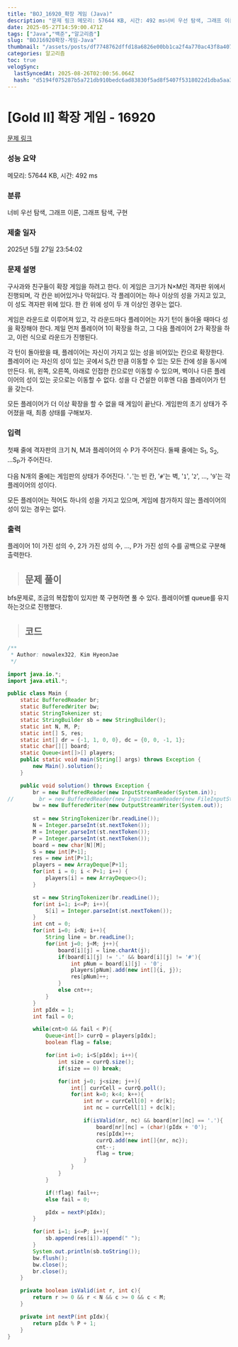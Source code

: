 ```yaml
---
title: "BOJ_16920_확장 게임 (Java)"
description: "문제 링크 메모리: 57644 KB, 시간: 492 ms너비 우선 탐색, 그래프 이론, 그래프 탐색, 구현2025년 5월 27일 23:54:02bfs문제로,  조금의 복잡함이 있지만 쭉 구현하면 풀 수 있다. 플레이어별 queue를 유지하는것으로 진행했다.import "
date: 2025-05-27T14:59:00.471Z
tags: ["Java","백준","알고리즘"]
slug: "BOJ16920확장-게임-Java"
thumbnail: "/assets/posts/df7748762dffd18a6826e00bb1ca2f4a770ac43f8a407cf7d2be630df8b206f6.png"
categories: 알고리즘
toc: true
velogSync:
  lastSyncedAt: 2025-08-26T02:00:56.064Z
  hash: "d5194f075287b5a721db910bedc6ad83830f5ad8f5407f5318022d1dba5aa3ca"
---
```


# [Gold II] 확장 게임 - 16920 

[문제 링크](https://www.acmicpc.net/problem/16920) 

### 성능 요약

메모리: 57644 KB, 시간: 492 ms

### 분류

너비 우선 탐색, 그래프 이론, 그래프 탐색, 구현

### 제출 일자

2025년 5월 27일 23:54:02

### 문제 설명

<p>구사과와 친구들이 확장 게임을 하려고 한다. 이 게임은 크기가 N×M인 격자판 위에서 진행되며, 각 칸은 비어있거나 막혀있다. 각 플레이어는 하나 이상의 성을 가지고 있고, 이 성도 격자판 위에 있다. 한 칸 위에 성이 두 개 이상인 경우는 없다.</p>

<p>게임은 라운드로 이루어져 있고, 각 라운드마다 플레이어는 자기 턴이 돌아올 때마다 성을 확장해야 한다. 제일 먼저 플레이어 1이 확장을 하고, 그 다음 플레이어 2가 확장을 하고, 이런 식으로 라운드가 진행된다.</p>

<p>각 턴이 돌아왔을 때, 플레이어는 자신이 가지고 있는 성을 비어있는 칸으로 확장한다. 플레이어 i는 자신의 성이 있는 곳에서 S<sub>i</sub>칸 만큼 이동할 수 있는 모든 칸에 성을 동시에 만든다. 위, 왼쪽, 오른쪽, 아래로 인접한 칸으로만 이동할 수 있으며, 벽이나 다른 플레이어의 성이 있는 곳으로는 이동할 수 없다. 성을 다 건설한 이후엔 다음 플레이어가 턴을 갖는다.</p>

<p>모든 플레이어가 더 이상 확장을 할 수 없을 때 게임이 끝난다. 게임판의 초기 상태가 주어졌을 때, 최종 상태를 구해보자.</p>

### 입력 

 <p>첫째 줄에 격자판의 크기 N, M과 플레이어의 수 P가 주어진다. 둘째 줄에는 S<sub>1</sub>, S<sub>2</sub>, ...S<sub>P</sub>가 주어진다.</p>

<p>다음 N개의 줄에는 게임판의 상태가 주어진다. '<code>.</code>'는 빈 칸, '<code>#</code>'는 벽, '<code>1</code>', '<code>2</code>', ..., '<code>9</code>'는 각 플레이어의 성이다.</p>

<p>모든 플레이어는 적어도 하나의 성을 가지고 있으며, 게임에 참가하지 않는 플레이어의 성이 있는 경우는 없다.</p>

### 출력 

 <p>플레이어 1이 가진 성의 수, 2가 가진 성의 수, ..., P가 가진 성의 수를 공백으로 구분해 출력한다.</p>

> ## 문제 풀이

bfs문제로,  조금의 복잡함이 있지만 쭉 구현하면 풀 수 있다. 플레이어별 queue를 유지하는것으로 진행했다.

> ## 코드

```java
/**
 * Author: nowalex322, Kim HyeonJae
 */

import java.io.*;
import java.util.*;

public class Main {
    static BufferedReader br;
    static BufferedWriter bw;
    static StringTokenizer st;
    static StringBuilder sb = new StringBuilder();
    static int N, M, P;
    static int[] S, res;
    static int[] dr = {-1, 1, 0, 0}, dc = {0, 0, -1, 1};
    static char[][] board;
    static Queue<int[]>[] players;
    public static void main(String[] args) throws Exception {
        new Main().solution();
    }

    public void solution() throws Exception {
        br = new BufferedReader(new InputStreamReader(System.in));
//        br = new BufferedReader(new InputStreamReader(new FileInputStream("src/main/java/BOJ_16920_확장게임/input.txt")));
        bw = new BufferedWriter(new OutputStreamWriter(System.out));
        
        st = new StringTokenizer(br.readLine());
        N = Integer.parseInt(st.nextToken());
        M = Integer.parseInt(st.nextToken());
        P = Integer.parseInt(st.nextToken());
        board = new char[N][M];
        S = new int[P+1];
        res = new int[P+1];
        players = new ArrayDeque[P+1];
        for(int i = 0; i < P+1; i++) {
            players[i] = new ArrayDeque<>();
        }

        st = new StringTokenizer(br.readLine());
        for(int i=1; i<=P; i++){
            S[i] = Integer.parseInt(st.nextToken());
        }
        int cnt = 0;
        for(int i=0; i<N; i++){
            String line = br.readLine();
            for(int j=0; j<M; j++){
                board[i][j] = line.charAt(j);
                if(board[i][j] != '.' && board[i][j] != '#'){
                    int pNum = board[i][j] - '0';
                    players[pNum].add(new int[]{i, j});
                    res[pNum]++;
                }
                else cnt++;
            }
        }
        int pIdx = 1;
        int fail = 0;

        while(cnt>0 && fail < P){
            Queue<int[]> currQ = players[pIdx];
            boolean flag = false;

            for(int i=0; i<S[pIdx]; i++){
                int size = currQ.size();
                if(size == 0) break;

                for(int j=0; j<size; j++){
                    int[] currCell = currQ.poll();
                    for(int k=0; k<4; k++){
                        int nr = currCell[0] + dr[k];
                        int nc = currCell[1] + dc[k];

                        if(isValid(nr, nc) && board[nr][nc] == '.'){
                            board[nr][nc] = (char)(pIdx + '0');
                            res[pIdx]++;
                            currQ.add(new int[]{nr, nc});
                            cnt--;
                            flag = true;
                        }
                    }
                }
            }

            if(!flag) fail++;
            else fail = 0;

            pIdx = nextP(pIdx);
        }

        for(int i=1; i<=P; i++){
            sb.append(res[i]).append(" ");
        }
        System.out.println(sb.toString());
        bw.flush();
        bw.close();
        br.close();
    }

    private boolean isValid(int r, int c){
        return r >= 0 && r < N && c >= 0 && c < M;
    }

    private int nextP(int pIdx){
        return pIdx % P + 1;
    }
}
```